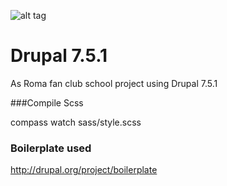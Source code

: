 
![alt tag](http://www.mikejakobsen.com/mike.png)

# Drupal 7.5.1

As Roma fan club school project using Drupal 7.5.1

###Compile Scss

compass watch sass/style.scss


### Boilerplate used

http://drupal.org/project/boilerplate

